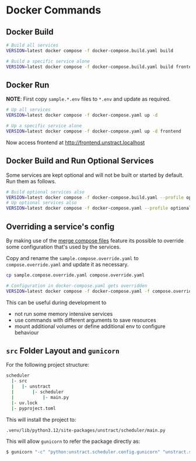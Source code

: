# Docker Commands

## Docker Build

```bash
# Build all services
VERSION=latest docker compose -f docker-compose.build.yaml build

# Build a specific service alone
VERSION=latest docker compose -f docker-compose.build.yaml build frontend
```

## Docker Run

**NOTE**: First copy `sample.*.env` files to `*.env` and update as required.

```bash
# Up all services
VERSION=latest docker compose -f docker-compose.yaml up -d

# Up a specific service alone
VERSION=latest docker compose -f docker-compose.yaml up -d frontend
```

Now access frontend at http://frontend.unstract.localhost

## Docker Build and Run Optional Services

Some services are kept optional and will not be built or started by default. Run them as follows.

```bash
# Build optional services also
VERSION=latest docker compose -f docker-compose.build.yaml --profile optional build
# Up optional services also
VERSION=latest docker compose -f docker-compose.yaml --profile optional up -d
```

## Overriding a service's config

By making use of the [merge compose files](https://docs.docker.com/compose/how-tos/multiple-compose-files/merge/) feature its
possible to override some configuration that's used by the services.

Copy and rename the `sample.compose.override.yaml` to `compose.override.yaml` and update it as necessary.

```bash
cp sample.compose.override.yaml compose.override.yaml

# Configuration in docker-compose.yaml gets overridden
VERSION=latest docker compose -f docker-compose.yaml -f compose.override.yaml up -d
```

This can be useful during development to

- not run some memory intensive services
- use commands with different arguments to save resources
- mount additional volumes or define additional env to configure behaviour

## `src` Folder Layout and `gunicorn`

For the following project structure:

```bash
scheduler
  |- src
  |   |- unstract
  |       |- scheduler
  |           |- main.py
  |- uv.lock
  |- pyproject.toml
```

This will install the project to:

```bash
.venv/lib/python3.12/site-packages/unstract/scheduler/main.py
```

This will allow `gunicorn` to refer the package directly as:

```bash
$ gunicorn "-c" "python:unstract.scheduler.config.gunicorn" "unstract.scheduler.main:app"
```
